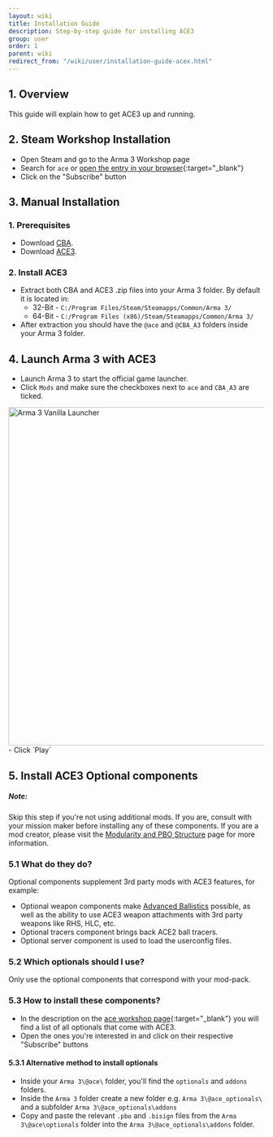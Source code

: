 ```yaml
---
layout: wiki
title: Installation Guide
description: Step-by-step guide for installing ACE3
group: user
order: 1
parent: wiki
redirect_from: "/wiki/user/installation-guide-acex.html"
---
```


## 1. Overview

This guide will explain how to get ACE3 up and running.

## 2. Steam Workshop Installation

- Open Steam and go to the Arma 3 Workshop page
- Search for `ace` or [open the entry in your browser](https://steamcommunity.com/sharedfiles/filedetails/?id=463939057){:target="_blank"}
- Click on the "Subscribe" button

## 3. Manual Installation

### 1. Prerequisites

- Download [CBA](https://github.com/CBATeam/CBA_A3/releases/latest).
- Download [ACE3]({{site.ace.githubUrl}}/releases/latest).

### 2. Install ACE3

- Extract both CBA and ACE3 .zip files into your Arma 3 folder. By default it is located in:
    - 32-Bit - `C:/Program Files/Steam/Steamapps/Common/Arma 3/`
    - 64-Bit - `C:/Program Files (x86)/Steam/Steamapps/Common/Arma 3/`
- After extraction you should have the `@ace` and `@CBA_A3` folders inside your Arma 3 folder.

## 4. Launch Arma 3 with ACE3

- Launch Arma 3 to start the official game launcher.
- Click `Mods` and make sure the checkboxes next to `ace` and `CBA_A3` are ticked.
<img src="{{ site.baseurl }}/img/wiki/user/installation1-launcher.jpg" width="869" height="665" alt="Arma 3 Vanilla Launcher" />
- Click `Play`

## 5. Install ACE3 Optional components

<div class="panel callout">
    <h5>Note:</h5>
    <p>Skip this step if you're not using additional mods. If you are, consult with your mission maker before installing any of these components. If you are a mod creator, please visit the <a href="{{site.baseurl}}/wiki/development/modularity-and-pbo-structure.html">Modularity and PBO Structure</a> page for more information.</p>
</div>

### 5.1 What do they do?

Optional components supplement 3rd party mods with ACE3 features, for example:

- Optional weapon components make [Advanced Ballistics]({{site.baseurl}}/wiki/feature/advanced-ballistics.html) possible, as well as the ability to use ACE3 weapon attachments with 3rd party weapons like RHS, HLC, etc.
- Optional tracers component brings back ACE2 ball tracers.
- Optional server component is used to load the userconfig files.

### 5.2 Which optionals should I use?

Only use the optional components that correspond with your mod-pack.

### 5.3 How to install these components?

- In the description on the [ace workshop page](https://steamcommunity.com/sharedfiles/filedetails/?id=463939057){:target="_blank"} you will find a list of all optionals that come with ACE3.
- Open the ones you're interested in and click on their respective "Subscribe" buttons

#### 5.3.1 Alternative method to install optionals

- Inside your `Arma 3\@ace\` folder, you'll find the `optionals` and `addons` folders.
- Inside the `Arma 3` folder create a new folder e.g. `Arma 3\@ace_optionals\` and a subfolder `Arma 3\@ace_optionals\addons`
- Copy and paste the relevant `.pbo` and `.bisign` files from the `Arma 3\@ace\optionals` folder into the `Arma 3\@ace_optionals\addons` folder.
